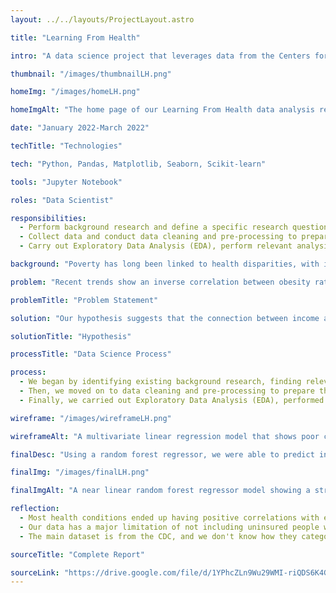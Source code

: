 ```yaml
---
layout: ../../layouts/ProjectLayout.astro

title: "Learning From Health"

intro: "A data science project that leverages data from the Centers for Disease Control and Prevention (CDC) to develop predictive models for income, based on health statistics such as diabetes, cholesterol, and kidney disease."

thumbnail: "/images/thumbnailLH.png"

homeImg: "/images/homeLH.png"

homeImgAlt: "The home page of our Learning From Health data analysis report"

date: "January 2022-March 2022"

techTitle: "Technologies"

tech: "Python, Pandas, Matplotlib, Seaborn, Scikit-learn"

tools: "Jupyter Notebook"

roles: "Data Scientist"

responsibilities:
  - Perform background research and define a specific research question.
  - Collect data and conduct data cleaning and pre-processing to prepare the data for analysis.
  - Carry out Exploratory Data Analysis (EDA), perform relevant analysis, and interpret the results in the notebook.

background: "Poverty has long been linked to health disparities, with income strongly correlating with life expectancy. Low-income individuals face barriers to healthcare access, higher rates of behavioral risk factors, and environmental challenges. "

problem: "Recent trends show an inverse correlation between obesity rates and household income, influenced by geographical, cultural, and racial factors. Despite some conflicting studies, the overall trend suggests a connection between income and general physical health."

problemTitle: "Problem Statement"

solution: "Our hypothesis suggests that the connection between income and health stems from disparities in access to healthcare, healthy foods, and environments conducive to healthy lifestyles, leading to a higher prevalence of health issues among lower-income individuals. Considering the heterogeneity of income across the United States, the hypothesis suggests that geographic location may serve as a confounding variable in this trend. The overarching hypothesis proposes the ability to predict income based on health conditions and geographic location, given the observed trend between health and income."

solutionTitle: "Hypothesis"

processTitle: "Data Science Process"

process:
  - We began by identifying existing background research, finding relevant datasets, and defining a specific research question.
  - Then, we moved on to data cleaning and pre-processing to prepare the data for analysis.
  - Finally, we carried out Exploratory Data Analysis (EDA), performed relevant analysis, and interpreted the results in the notebook. Below, we can see our initial model, a multivariate linear regression model, and our final model using a random forest regressor.

wireframe: "/images/wireframeLH.png"

wireframeAlt: "A multivariate linear regression model that shows poor correlation between income and health conditions."

finalDesc: "Using a random forest regressor, we were able to predict income with an accuracy of 99.62% with an equally low mean squared error value of 7.4462. As shown in the plot, the relationship between true income and predicted income seems to be linear, with a few outliers."

finalImg: "/images/finalLH.png"

finalImgAlt: "A near linear random forest regressor model showing a strong correlation between predicted income and true income."

reflection:
  - Most health conditions ended up having positive correlations with each other along with a negative correlation with income.
  - Our data has a major limitation of not including uninsured people which would likely skew the data more.
  - The main dataset is from the CDC, and we don't know how they categorized metrics like obesity and diabetes, so we lose out on some granularity.

sourceTitle: "Complete Report"

sourceLink: "https://drive.google.com/file/d/1YPhcZLn9Wu29WMI-riQDS6K4GBD4cwmQ/view?usp=sharing"
---
```

